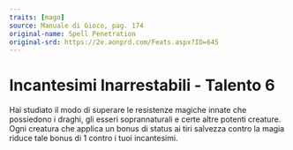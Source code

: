 ```yaml
---
traits: [mago]
source: Manuale di Gioco, pag. 174
original-name: Spell Penetration
original-srd: https://2e.aonprd.com/Feats.aspx?ID=645
---
```


# Incantesimi Inarrestabili - Talento 6

Hai studiato il modo di superare le resistenze magiche innate che possiedono i
draghi, gli esseri soprannaturali e certe altre potenti creature. Ogni creatura
che applica un bonus di status ai tiri salvezza contro la magia riduce tale
bonus di 1 contro i tuoi incantesimi.
